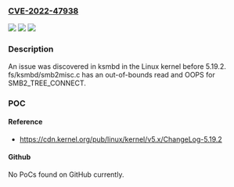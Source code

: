 ### [CVE-2022-47938](https://cve.mitre.org/cgi-bin/cvename.cgi?name=CVE-2022-47938)
![](https://img.shields.io/static/v1?label=Product&message=n%2Fa&color=blue)
![](https://img.shields.io/static/v1?label=Version&message=n%2Fa&color=blue)
![](https://img.shields.io/static/v1?label=Vulnerability&message=n%2Fa&color=brighgreen)

### Description

An issue was discovered in ksmbd in the Linux kernel before 5.19.2. fs/ksmbd/smb2misc.c has an out-of-bounds read and OOPS for SMB2_TREE_CONNECT.

### POC

#### Reference
- https://cdn.kernel.org/pub/linux/kernel/v5.x/ChangeLog-5.19.2

#### Github
No PoCs found on GitHub currently.

